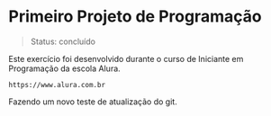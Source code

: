 # Primeiro Projeto de Programação

> Status: concluído

Este exercício foi desenvolvido durante o curso de Iniciante em Programação da escola Alura.

```
https://www.alura.com.br
```

Fazendo um novo teste de atualização do git.
